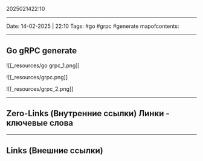 2025021422:10
___
Date: 14-02-2025 | 22:10
Tags: #go #grpc #generate
mapofcontents:
___
## Go gRPC generate

![[_resources/go grpc_1.png]]

![[_resources/grpc.png]]

![[_resources/grpc_2.png]]


-----
**Zero-Links**  (Внутренние ссылки) Линки - ключевые слова
-

------
**Links** (Внешние ссылки)
-
